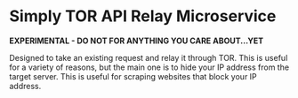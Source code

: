 # Simply TOR API Relay Microservice

**EXPERIMENTAL - DO NOT FOR ANYTHING YOU CARE ABOUT...YET**

Designed to take an existing request and relay it through TOR. This is useful for a variety of reasons, but the main one is to hide your IP address from the target server. This is useful for scraping websites that block your IP address.